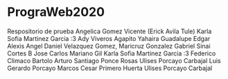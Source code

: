 # PrograWeb2020
Respositorio de prueba
Angelica Gomez Vicente
(Erick Avila Tule)
Karla Sofia Martinez Garcia :3
Ady Viveros Agapito
Yahaira Guadalupe
Edgar Alexis
Angel Daniel Velazquez Gomez,
Maricruz Gonzalez Gabriel
Sinai Cortes B
Jose Carlos Mariano Gil
Karla Sofia Martinez Garcia :3
Federico Climaco Bartolo
Arturo Santiago Ponce Rosas
Ulises Porcayo Carbajal
Luis Gerardo Porcayo Marcos
Cesar Primero Huerta
Ulises Porcayo Carbajal
